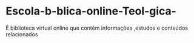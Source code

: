 # Escola-b-blica-online-Teol-gica-
É biblioteca virtual online que contém informações ,estudos e conteúdos relacionados 
